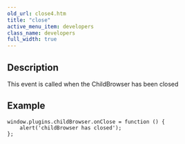 ```yaml
---
old_url: close4.htm
title: "close"
active_menu_item: developers
class_name: developers
full_width: true
---
```



## Description

This event is called when the ChildBrowser has been closed

## Example

    window.plugins.childBrowser.onClose = function () {
        alert('childBrowser has closed');
    };
   

